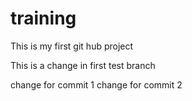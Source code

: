# training
This is my first git hub project

This is a change in first test branch

change for commit 1
change for commit 2
